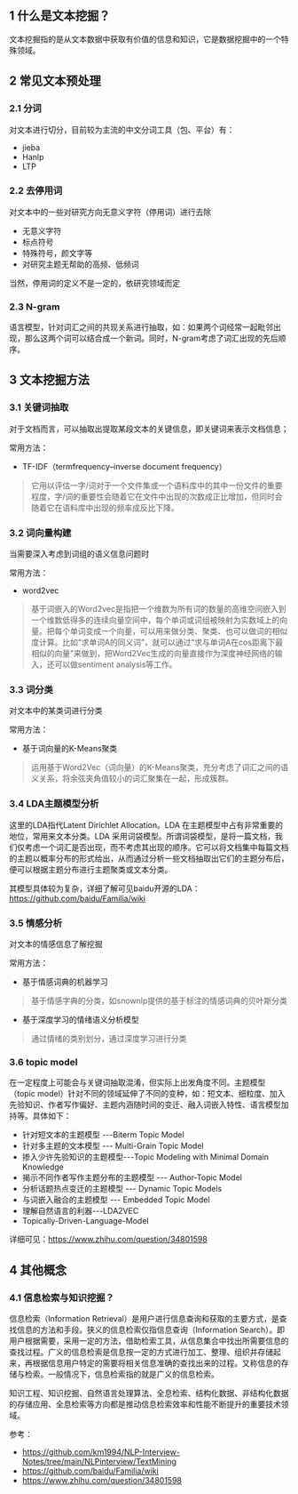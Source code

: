 ## 1 什么是文本挖掘？

文本挖掘指的是从文本数据中获取有价值的信息和知识，它是数据挖掘中的一个特殊领域。

## 2 常见文本预处理

### 2.1 分词

对文本进行切分，目前较为主流的中文分词工具（包、平台）有：

- jieba
- Hanlp
- LTP

### 2.2 去停用词

对文本中的一些对研究方向无意义字符（停用词）进行去除

- 无意义字符
- 标点符号
- 特殊符号，颜文字等
- 对研究主题无帮助的高频、低频词

当然，停用词的定义不是一定的，依研究领域而定

### 2.3 N-gram

语言模型，针对词汇之间的共现关系进行抽取，如：如果两个词经常一起毗邻出现，那么这两个词可以结合成一个新词。同时，N-gram考虑了词汇出现的先后顺序。

## 3 文本挖掘方法

### 3.1 关键词抽取

对于文档而言，可以抽取出提取某段文本的关键信息，即关键词来表示文档信息；

常用方法：

- TF-IDF（termfrequency–inverse document frequency）

> 它用以评估一字/词对于一个文件集或一个语料库中的其中一份文件的重要程度，字/词的重要性会随着它在文件中出现的次数成正比增加，但同时会随着它在语料库中出现的频率成反比下降。

### 3.2 词向量构建

当需要深入考虑到词组的语义信息问题时

常用方法：

- word2vec

> 基于词嵌入的Word2vec是指把一个维数为所有词的数量的高维空间嵌入到一个维数低得多的连续向量空间中，每个单词或词组被映射为实数域上的向量。把每个单词变成一个向量，可以用来做分类、聚类、也可以做词的相似度计算。比如“求单词A的同义词”，就可以通过“求与单词A在cos距离下最相似的向量”来做到，把Word2Vec生成的向量直接作为深度神经网络的输入，还可以做sentiment analysis等工作。

### 3.3 词分类

对文本中的某类词进行分类

常用方法：

- 基于词向量的K-Means聚类

> 运用基于Word2Vec（词向量）的K-Means聚类，充分考虑了词汇之间的语义关系，将余弦夹角值较小的词汇聚集在一起，形成簇群。

### 3.4 LDA主题模型分析

这里的LDA指代Latent Dirichlet Allocation。LDA 在主题模型中占有非常重要的地位，常用来文本分类。LDA 采用词袋模型。所谓词袋模型，是将一篇文档，我们仅考虑一个词汇是否出现，而不考虑其出现的顺序。它可以将文档集中每篇文档的主题以概率分布的形式给出，从而通过分析一些文档抽取出它们的主题分布后，便可以根据主题分布进行主题聚类或文本分类。

其模型具体较为复杂，详细了解可见baidu开源的LDA：https://github.com/baidu/Familia/wiki

### 3.5 情感分析

对文本的情感信息了解挖掘

常用方法：

-  基于情感词典的机器学习

> 基于情感字典的分类，如snownlp提供的基于标注的情感词典的贝叶斯分类

-  基于深度学习的情绪语义分析模型

> 通过情绪的类别划分，通过深度学习进行分类

### 3.6 topic model

在一定程度上可能会与关键词抽取混淆，但实际上出发角度不同。主题模型（topic model）针对不同的领域延伸了不同的变种，如：短文本、细粒度、加入先验知识、作者写作偏好、主题内涵随时间的变迁、融入词嵌入特性、语言模型加持等。具体如下：

- 针对短文本的主题模型 ---Biterm Topic Model
- 针对多主题的文本模型 --- Multi-Grain Topic Model
- 掺入少许先验知识的主题模型---Topic Modeling with Minimal Domain Knowledge
- 揭示不同作者写作主题分布的主题模型 --- Author-Topic Model
- 分析话题热点变迁的主题模型 --- Dynamic Topic Models
- 与词嵌入融合的主题模型 --- Embedded Topic Model
- 理解自然语言的利器---LDA2VEC
- Topically-Driven-Language-Model

详细可见：https://www.zhihu.com/question/34801598

## 4 其他概念

### 4.1 信息检索与知识挖掘？

信息检索（Information Retrieval）是用户进行信息查询和获取的主要方式，是查找信息的方法和手段。狭义的信息检索仅指信息查询（Information Search）。即用户根据需要，采用一定的方法，借助检索工具，从信息集合中找出所需要信息的查找过程。广义的信息检索是信息按一定的方式进行加工、整理、组织并存储起来，再根据信息用户特定的需要将相关信息准确的查找出来的过程。又称信息的存储与检索。一般情况下，信息检索指的就是广义的信息检索。

知识工程、知识挖掘、自然语言处理算法、全息检索、结构化数据、非结构化数据的存储应用、全息检索等方向都是推动信息检索效率和性能不断提升的重要技术领域。



参考：

- https://github.com/km1994/NLP-Interview-Notes/tree/main/NLPinterview/TextMining
- https://github.com/baidu/Familia/wiki
- https://www.zhihu.com/question/34801598

